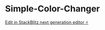 # Simple-Color-Changer

[Edit in StackBlitz next generation editor ⚡️](https://stackblitz.com/~/github.com/Arafahmed1314/Simple-Color-Changer)